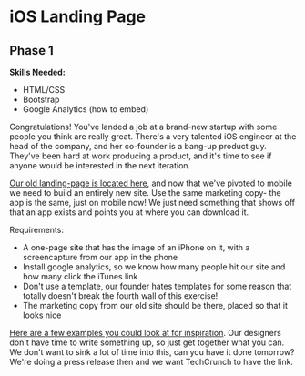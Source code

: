 # iOS Landing Page

## Phase 1
**Skills Needed:**  
* HTML/CSS
* Bootstrap
* Google Analytics (how to embed)

Congratulations! You've landed a job at a brand-new startup with some people you think are really great. There's a very talented iOS engineer at the head of the company, and her co-founder is a bang-up product guy. They've been hard at work producing a product, and it's time to see if anyone would be interested in the next iteration.


[Our old landing-page is located here](http://www.ykombinator.com/), and now that we've pivoted to mobile we need to build an entirely new site. Use the same marketing copy- the app is the same, just on mobile now! We just need something that shows off that an app exists and points you at where you can download it.  

Requirements:
* A one-page site that has the image of an iPhone on it, with a screencapture from our app in the phone  
* Install google analytics, so we know how many people hit our site and how many click the iTunes link  
* Don't use a template, our founder hates templates for some reason that totally doesn't break the fourth wall of this exercise!  
* The marketing copy from our old site should be there, placed so that it looks nice

[Here are a few examples you could look at for inspiration](https://onepagelove.com/gallery/iphone-app). Our designers don't have time to write something up, so just get together what you can. We don't want to sink a lot of time into this, can you have it done tomorrow? We're doing a press release then and we want TechCrunch to have the link.
